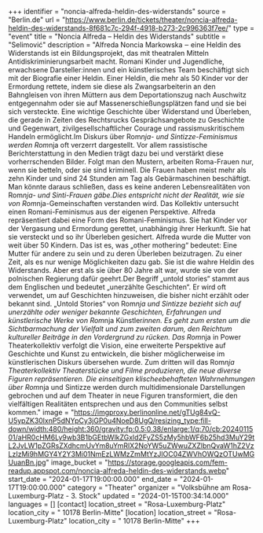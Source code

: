 +++
identifier = "noncia-alfreda-heldin-des-widerstands"
source = "Berlin.de"
url = "https://www.berlin.de/tickets/theater/noncia-alfreda-heldin-des-widerstands-8f681c7c-294f-4918-b273-2c996363f7ee/"
type = "event"
title = "Noncia Alfreda – Heldin des Widerstands"
subtitle = "Selimović"
description = "Alfreda Noncia Markowska ‒ eine Heldin des Widerstands ist ein Bildungsprojekt, das mit theatralen Mitteln Antidiskriminierungsarbeit macht. Romani Kinder und Jugendliche, erwachsene Darsteller:innen und ein künstlerisches Team beschäftigt sich mit der Biografie einer Heldin. Einer Heldin, die mehr als 50 Kinder vor der Ermordung rettete, indem sie diese als Zwangsarbeiterin an den Bahngleisen von ihren Müttern aus dem Deportationszug nach Auschwitz entgegennahm oder sie auf Massenerschießungsplätzen fand und sie bei sich versteckte. Eine wichtige Geschichte über Widerstand und Überleben, die gerade in Zeiten des Rechtsrucks Gesprächsangebote zu Geschichte und Gegenwart, zivilgesellschaftlicher Courage und rassismuskritischem Handeln ermöglicht.Im Diskurs über Rom*nja- und Sintizze-Feminismus werden Rom*nja oft verzerrt dargestellt. Vor allem rassistische Berichterstattung in den Medien trägt dazu bei und verstärkt diese vorherrschenden Bilder. Folgt man den Mustern, arbeiten Roma-Frauen nur, wenn sie betteln, oder sie sind kriminell. Die Frauen haben meist mehr als zehn Kinder und sind 24 Stunden am Tag als Gebärmaschinen beschäftigt. Man könnte daraus schließen, dass es keine anderen Lebensrealitäten von Rom*nja- und Sinti-Frauen gäbe.Dies entspricht nicht der Realität, wie sie von Rom*nja-Gemeinschaften verstanden wird. Das Kollektiv untersucht einen Romani-Feminismus aus der eigenen Perspektive. Alfreda repräsentiert dabei eine Form des Romani-Feminismus. Sie hat Kinder vor der Vergasung und Ermordung gerettet, unabhängig ihrer Herkunft. Sie hat sie versteckt und so ihr Überleben gesichert. Alfreda wurde die Mutter von weit über 50 Kindern. Das ist es, was „other mothering“ bedeutet: Eine Mutter für andere zu sein und zu deren Überleben beizutragen. Zu einer Zeit, als es nur wenige Möglichkeiten dazu gab. Sie ist die wahre Heldin des Widerstands. Aber erst als sie über 80 Jahre alt war, wurde sie von der polnischen Regierung dafür geehrt.Der Begriff „untold stories“ stammt aus dem Englischen und bedeutet „unerzählte Geschichten“. Er wird oft verwendet, um auf Geschichten hinzuweisen, die bisher nicht erzählt oder bekannt sind. „Untold Stories“ von Rom*nja und Sintizze bezieht sich auf unerzählte oder weniger bekannte Geschichten, Erfahrungen und künstlerische Werke von Rom*nja Künstler*innen. Es geht zum ersten um die Sichtbarmachung der Vielfalt und zum zweiten darum, den Reichtum kultureller Beiträge in den Vordergrund zu rücken. Das Rom*nja in Power Theaterkollektiv verfolgt die Vision, eine erweiterte Perspektive auf Geschichte und Kunst zu entwickeln, die bisher möglicherweise im künstlerischen Diskurs übersehen wurde. Zum dritten will das Rom*nja Theaterkollektiv Theaterstücke und Filme produzieren, die neue diverse Figuren repräsentieren. Die einseitigen klischeebehafteten Wahrnehmungen über Rom*nja und Sintizze werden durch multidimensionale Darstellungen gebrochen und auf dem Theater in neue Figuren transformiert, die den vielfältigen Realitäten entsprechen und aus den Communities selbst kommen."
image = "https://imgproxy.berlinonline.net/gTUg84vQ-U5ypZK30lxnP5dNYpCy3jGP0u4NoeD8UgQ/resizing_type:fill-down/width:480/height:360/gravity:fp:0.5:0.38/enlarge:1/q:70/cb:2024011501/aHR0cHM6Ly9wb3B1bGEtbWlkZGxld2FyZS5zMy5hbWF6b25hd3MuY29tL2JvLW1pZGRsZXdhcmUvYm8uYmRlX2NoYW5uZWwuZXZlbnQvaW1hZ2VzLzIzMi9hMGY4Y2Y3Mi01NmEzLWMzZmMtYzJlOC04ZWVhOWQzOTUwMGUuanBn.jpg"
image_bucket = "https://storage.googleapis.com/fem-readup.appspot.com/noncia-alfreda-heldin-des-widerstands.webp"
start_date = "2024-01-17T19:00:00.000"
end_date = "2024-01-17T19:00:00.000"
category = "Theater"
organizer = "Volksbühne am  Rosa-Luxemburg-Platz - 3. Stock"
updated = "2024-01-15T00:34:14.000"
languages = []
[contact]
location_street = "Rosa-Luxemburg-Platz"
location_city = " 10178 Berlin-Mitte"
[location]
location_street = "Rosa-Luxemburg-Platz"
location_city = " 10178 Berlin-Mitte"
+++